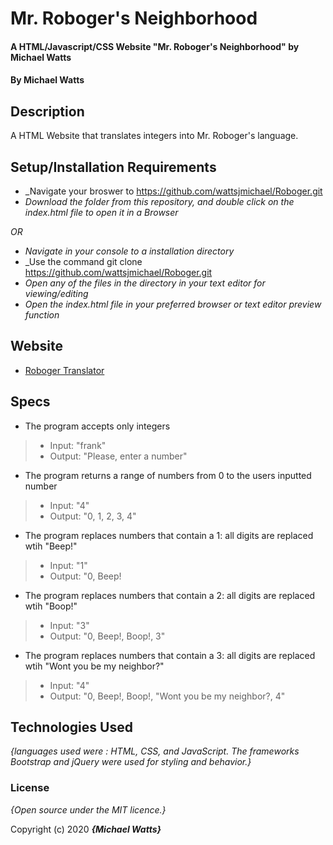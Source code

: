 # Mr. Roboger's Neighborhood

#### A HTML/Javascript/CSS Website "Mr. Roboger's Neighborhood" by Michael Watts

#### By Michael Watts

## Description

A  HTML Website that translates integers into Mr. Roboger's language.


## Setup/Installation Requirements

* _Navigate your broswer to https://github.com/wattsjmichael/Roboger.git
* _Download the folder from this repository, and double click on the index.html file to open it in a Browser_

_OR_

* _Navigate in your console to a installation directory_
* _Use the command git clone https://github.com/wattsjmichael/Roboger.git
* _Open any of the files in the directory in your text editor for viewing/editing_
* _Open the index.html file in your preferred browser or text editor preview function_

## Website
* [Roboger Translator](http://wattsjmichael.github.io/Roboger.git)

## Specs
* The program accepts only integers
>* Input: "frank"
>* Output: "Please, enter a number"

* The program returns a range of numbers from 0 to the users inputted number
>* Input: "4"
>* Output: "0, 1, 2, 3, 4"

* The program replaces numbers that contain a 1: all digits are replaced wtih "Beep!"
>* Input: "1"
>* Output: "0, Beep!

* The program replaces numbers that contain a 2: all digits are replaced wtih "Boop!"
>* Input: "3"
>* Output: "0, Beep!, Boop!, 3"

* The program replaces numbers that contain a 3: all digits are replaced wtih "Wont you be my neighbor?"
>* Input: "4"
>* Output: "0, Beep!, Boop!, "Wont you be my neighbor?, 4"

## Technologies Used

_{languages used were : HTML, CSS, and JavaScript. The frameworks Bootstrap and jQuery were used for styling and behavior.}_

### License

*{Open source under the MIT licence.}*

Copyright (c) 2020 **_{Michael Watts}_**